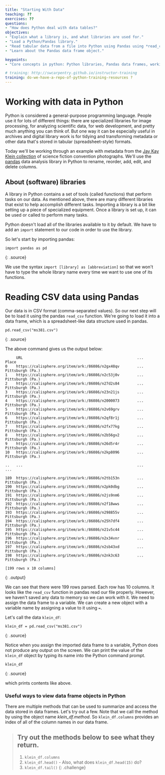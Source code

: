 ```yaml
---
title: "Starting With Data"
teaching: ??
exercises: ??
questions:
- "How does Python deal with data tables?"
objectives:
- "Explain what a library is, and what libraries are used for."
- "Load a Python/Pandas library."
- "Read tabular data from a file into Python using Pandas using *read_csv*."
- "Learn about the Pandas data frame object."

keypoints:
- "Core concepts in python: Python libraries, Pandas data frames, working with data."

# training: http://swcarpentry.github.io/instructor-training
training: do-we-have-a-repo-of-python-training-resources ?
---
```


# Working with data in Python

Python is considered a general-purpose programming language. People use it for lots of different things: there are specialized libraries for image processing, for analyzing scientific data, for web development, and pretty much anything you can think of. But one way it can be especially useful in archives and digital library work is for tidying and transforming metadata or other data that's stored in tabular (spreadsheet-style) formats.

Today we'll be working through an example with metadata from the [Jay Kay Klein collection](https://calisphere.org/collections/26943/) of science fiction convention photographs. We'll use the [pandas](http://pandas.pydata.org/) data analysis library in Python to rename, reorder, add, edit, and delete columns.


## About (software) libraries

A library in Python contains a set of tools (called functions) that perform
tasks on our data. As mentioned above, there are many different libraries that exist to help accomplish different tasks. Importing a library is a bit like setting up a piece of specialized equipment.
Once a library is set up, it can be used or called to perform many tasks.


Python doesn't load all of the libraries available to it by default. We have to
add an `import` statement to our code in order to use the library.

So let's start by importing pandas:
~~~
import pandas as pd
~~~
{: .source}

We use the syntax `import [library] as [abbreviation]` so that we won't have to type the whole library name every time we want to use one of its functions.


# Reading CSV data using Pandas

Our data is in CSV format (comma-separated values). So our next step will be to load it using the pandas `read_csv` function. We're going to load it into a data frame, which is a spreadsheet-like data structure used in pandas.

~~~
pd.read_csv("ms381.csv")
~~~
{: .source}

The above command gives us the output below:

~~~
	 URL        											...			Place
0    https://calisphere.org/item/ark:/86086/n2gx48qv        ...         Pittsburgh (Pa.)
1    https://calisphere.org/item/ark:/86086/n2c53j0v        ...         Pittsburgh (Pa.)
2    https://calisphere.org/item/ark:/86086/n27d2s84        ...         Pittsburgh (Pa.)
3    https://calisphere.org/item/ark:/86086/n23n21js        ...         Pittsburgh (Pa.)
4    https://calisphere.org/item/ark:/86086/n2000073        ...         Pittsburgh (Pa.)
5    https://calisphere.org/item/ark:/86086/n2v69grv        ...         Pittsburgh (Pa.)
6    https://calisphere.org/item/ark:/86086/n2qf8r1j        ...         Pittsburgh (Pa.)
7    https://calisphere.org/item/ark:/86086/n2fx77kg        ...         Pittsburgh (Pa.)
8    https://calisphere.org/item/ark:/86086/n2b56gv2        ...         Pittsburgh (Pa.)
9    https://calisphere.org/item/ark:/86086/n26d5r4r        ...         Pittsburgh (Pa.)
10   https://calisphere.org/item/ark:/86086/n2kp8096        ...         Pittsburgh (Pa.)

..   ...        											...			...

189  https://calisphere.org/item/ark:/86086/n2tb153n        ...         Pittsburgh (Pa.)
190  https://calisphere.org/item/ark:/86086/n2pk0dbg        ...         Pittsburgh (Pa.)
191  https://calisphere.org/item/ark:/86086/n2js9nm6        ...         Pittsburgh (Pa.)
192  https://calisphere.org/item/ark:/86086/n2f18wws        ...         Pittsburgh (Pa.)
193  https://calisphere.org/item/ark:/86086/n298855v        ...         Pittsburgh (Pa.)
194  https://calisphere.org/item/ark:/86086/n25h7df4        ...         Pittsburgh (Pa.)
195  https://calisphere.org/item/ark:/86086/n21v5c44        ...         Pittsburgh (Pa.)
196  https://calisphere.org/item/ark:/86086/n2x34vnr        ...         Pittsburgh (Pa.)
197  https://calisphere.org/item/ark:/86086/n2sb43xd        ...         Pittsburgh (Pa.)
198  https://calisphere.org/item/ark:/86086/n2nk3c63        ...         Pittsburgh (Pa.)

[199 rows x 10 columns]

~~~
{: .output}

We can see that there were 199 rows parsed. Each row has 10
columns. It looks like  the `read_csv` function in pandas read our file properly. However,
we haven't saved any data to memory so we can work with it. We need to assign the
data frame to a variable. We can create a new  object with a variable name by assigning a value to it using `=`.

Let's call the data `klein_df`:

~~~
klein_df = pd.read_csv("ms381.csv")
~~~
{: .source}

Notice when you assign the imported data frame to a variable, Python does not
produce any output on the screen. We can print the value of the `klein_df`
object by typing its name into the Python command prompt.

~~~
klein_df
~~~
{: .source}

which prints contents like above.

### Useful ways to view data frame objects in Python

There are multiple methods that can be used to summarize and access the data
stored in data frames. Let's try out a few. Note that we call the method by using
the object name *klein_df.method*. So `klein_df.columns` provides an index
of all of the column names in our data frame.

> ## Try out the methods below to see what they return.
>
> 1. `klein_df.columns`
> 2. `klein_df.head()` - Also, what does `klein_df.head(15)` do?
> 3. `klein_df.tail()`
{: .challenge}
